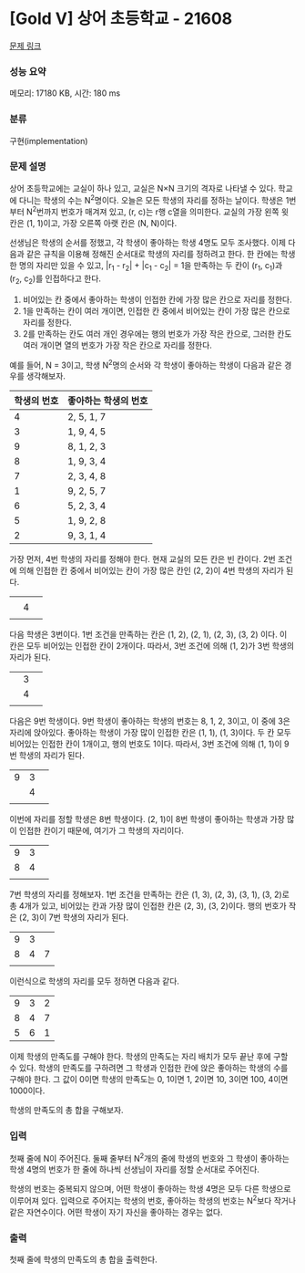 # [Gold V] 상어 초등학교 - 21608 

[문제 링크](https://www.acmicpc.net/problem/21608) 

### 성능 요약

메모리: 17180 KB, 시간: 180 ms

### 분류

구현(implementation)

### 문제 설명

<p>상어 초등학교에는 교실이 하나 있고, 교실은 N×N 크기의 격자로 나타낼 수 있다. 학교에 다니는 학생의 수는 N<sup>2</sup>명이다. 오늘은 모든 학생의 자리를 정하는 날이다. 학생은 1번부터 N<sup>2</sup>번까지 번호가 매겨져 있고, (r, c)는 r행 c열을 의미한다. 교실의 가장 왼쪽 윗 칸은 (1, 1)이고, 가장 오른쪽 아랫 칸은 (N, N)이다.</p>

<p>선생님은 학생의 순서를 정했고, 각 학생이 좋아하는 학생 4명도 모두 조사했다. 이제 다음과 같은 규칙을 이용해 정해진 순서대로 학생의 자리를 정하려고 한다. 한 칸에는 학생 한 명의 자리만 있을 수 있고, |r<sub>1</sub> - r<sub>2</sub>| + |c<sub>1</sub> - c<sub>2</sub>| = 1을 만족하는 두 칸이 (r<sub>1</sub>, c<sub>1</sub>)과 (r<sub>2</sub>, c<sub>2</sub>)를 인접하다고 한다.</p>

<ol>
	<li>비어있는 칸 중에서 좋아하는 학생이 인접한 칸에 가장 많은 칸으로 자리를 정한다.</li>
	<li>1을 만족하는 칸이 여러 개이면, 인접한 칸 중에서 비어있는 칸이 가장 많은 칸으로 자리를 정한다.</li>
	<li>2를 만족하는 칸도 여러 개인 경우에는 행의 번호가 가장 작은 칸으로, 그러한 칸도 여러 개이면 열의 번호가 가장 작은 칸으로 자리를 정한다.</li>
</ol>

<p>예를 들어, N = 3이고, 학생 N<sup>2</sup>명의 순서와 각 학생이 좋아하는 학생이 다음과 같은 경우를 생각해보자.</p>

<table class="table table-bordered table-center-30">
	<thead>
		<tr>
			<th>학생의 번호</th>
			<th>좋아하는 학생의 번호</th>
		</tr>
	</thead>
	<tbody>
		<tr>
			<td>4</td>
			<td>2, 5, 1, 7</td>
		</tr>
		<tr>
			<td>3</td>
			<td>1, 9, 4, 5</td>
		</tr>
		<tr>
			<td>9</td>
			<td>8, 1, 2, 3</td>
		</tr>
		<tr>
			<td>8</td>
			<td>1, 9, 3, 4</td>
		</tr>
		<tr>
			<td>7</td>
			<td>2, 3, 4, 8</td>
		</tr>
		<tr>
			<td>1</td>
			<td>9, 2, 5, 7</td>
		</tr>
		<tr>
			<td>6</td>
			<td>5, 2, 3, 4</td>
		</tr>
		<tr>
			<td>5</td>
			<td>1, 9, 2, 8</td>
		</tr>
		<tr>
			<td>2</td>
			<td>9, 3, 1, 4</td>
		</tr>
	</tbody>
</table>

<p>가장 먼저, 4번 학생의 자리를 정해야 한다. 현재 교실의 모든 칸은 빈 칸이다. 2번 조건에 의해 인접한 칸 중에서 비어있는 칸이 가장 많은 칸인 (2, 2)이 4번 학생의 자리가 된다.</p>

<table class="table table-bordered table-21608">
	<tbody>
		<tr>
			<td> </td>
			<td> </td>
			<td> </td>
		</tr>
		<tr>
			<td> </td>
			<td>4</td>
			<td> </td>
		</tr>
		<tr>
			<td> </td>
			<td> </td>
			<td> </td>
		</tr>
	</tbody>
</table>

<p>다음 학생은 3번이다. 1번 조건을 만족하는 칸은 (1, 2), (2, 1), (2, 3), (3, 2) 이다. 이 칸은 모두 비어있는 인접한 칸이 2개이다. 따라서, 3번 조건에 의해 (1, 2)가 3번 학생의 자리가 된다.</p>

<table class="table table-bordered table-21608">
	<tbody>
		<tr>
			<td> </td>
			<td>3</td>
			<td> </td>
		</tr>
		<tr>
			<td> </td>
			<td>4</td>
			<td> </td>
		</tr>
		<tr>
			<td> </td>
			<td> </td>
			<td> </td>
		</tr>
	</tbody>
</table>

<p>다음은 9번 학생이다. 9번 학생이 좋아하는 학생의 번호는 8, 1, 2, 3이고, 이 중에 3은 자리에 앉아있다. 좋아하는 학생이 가장 많이 인접한 칸은 (1, 1), (1, 3)이다. 두 칸 모두 비어있는 인접한 칸이 1개이고, 행의 번호도 1이다. 따라서, 3번 조건에 의해 (1, 1)이 9번 학생의 자리가 된다.</p>

<table class="table table-bordered table-21608">
	<tbody>
		<tr>
			<td>9</td>
			<td>3</td>
			<td> </td>
		</tr>
		<tr>
			<td> </td>
			<td>4</td>
			<td> </td>
		</tr>
		<tr>
			<td> </td>
			<td> </td>
			<td> </td>
		</tr>
	</tbody>
</table>

<p>이번에 자리를 정할 학생은 8번 학생이다. (2, 1)이 8번 학생이 좋아하는 학생과 가장 많이 인접한 칸이기 때문에, 여기가 그 학생의 자리이다.</p>

<table class="table table-bordered table-21608">
	<tbody>
		<tr>
			<td>9</td>
			<td>3</td>
			<td> </td>
		</tr>
		<tr>
			<td>8</td>
			<td>4</td>
			<td> </td>
		</tr>
		<tr>
			<td> </td>
			<td> </td>
			<td> </td>
		</tr>
	</tbody>
</table>

<p>7번 학생의 자리를 정해보자. 1번 조건을 만족하는 칸은 (1, 3), (2, 3), (3, 1), (3, 2)로 총 4개가 있고, 비어있는 칸과 가장 많이 인접한 칸은 (2, 3), (3, 2)이다. 행의 번호가 작은 (2, 3)이 7번 학생의 자리가 된다.</p>

<table class="table table-bordered table-21608">
	<tbody>
		<tr>
			<td>9</td>
			<td>3</td>
			<td> </td>
		</tr>
		<tr>
			<td>8</td>
			<td>4</td>
			<td>7</td>
		</tr>
		<tr>
			<td> </td>
			<td> </td>
			<td> </td>
		</tr>
	</tbody>
</table>

<p>이런식으로 학생의 자리를 모두 정하면 다음과 같다.</p>

<table class="table table-bordered table-21608">
	<tbody>
		<tr>
			<td>9</td>
			<td>3</td>
			<td>2</td>
		</tr>
		<tr>
			<td>8</td>
			<td>4</td>
			<td>7</td>
		</tr>
		<tr>
			<td>5</td>
			<td>6</td>
			<td>1</td>
		</tr>
	</tbody>
</table>

<p>이제 학생의 만족도를 구해야 한다. 학생의 만족도는 자리 배치가 모두 끝난 후에 구할 수 있다. 학생의 만족도를 구하려면 그 학생과 인접한 칸에 앉은 좋아하는 학생의 수를 구해야 한다. 그 값이 0이면 학생의 만족도는 0, 1이면 1, 2이면 10, 3이면 100, 4이면 1000이다.</p>

<p>학생의 만족도의 총 합을 구해보자.</p>

### 입력 

 <p>첫째 줄에 N이 주어진다. 둘째 줄부터 N<sup>2</sup>개의 줄에 학생의 번호와 그 학생이 좋아하는 학생 4명의 번호가 한 줄에 하나씩 선생님이 자리를 정할 순서대로 주어진다.</p>

<p>학생의 번호는 중복되지 않으며, 어떤 학생이 좋아하는 학생 4명은 모두 다른 학생으로 이루어져 있다. 입력으로 주어지는 학생의 번호, 좋아하는 학생의 번호는 N<sup>2</sup>보다 작거나 같은 자연수이다. 어떤 학생이 자기 자신을 좋아하는 경우는 없다.</p>

### 출력 

 <p>첫째 줄에 학생의 만족도의 총 합을 출력한다.</p>

